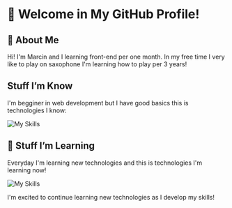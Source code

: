 # 👋 Welcome in My GitHub Profile!

## 📖 About Me
Hi! I'm Marcin and I learning front-end per one month. In my free time I very like to play on saxophone I'm learning how to play per 3 years!

## Stuff I’m Know
I'm begginer in web development but I have good basics this is technologies I know:


![My Skills](https://skillicons.dev/icons?i=html,css,git,&perline=3)
## 🚀 Stuff I’m Learning
Everyday I'm learning new technologies and this is technologies I'm learning now!

![My Skills](https://skillicons.dev/icons?i=js,bootstrap,python,&perline=3)



I'm excited to continue learning new technologies as I develop my skills!

<!--
**LeYts1/LeYts1** is a ✨ _special_ ✨ repository because its `README.md` (this file) appears on your GitHub profile.

Here are some ideas to get you started:

- 🔭 I’m currently working on ...
- 🌱 I’m currently learning ...
- 👯 I’m looking to collaborate on ...
- 🤔 I’m looking for help with ...
- 💬 Ask me about ...
- 📫 How to reach me: ...
- 😄 Pronouns: ...
- ⚡ Fun fact: ...
-->
